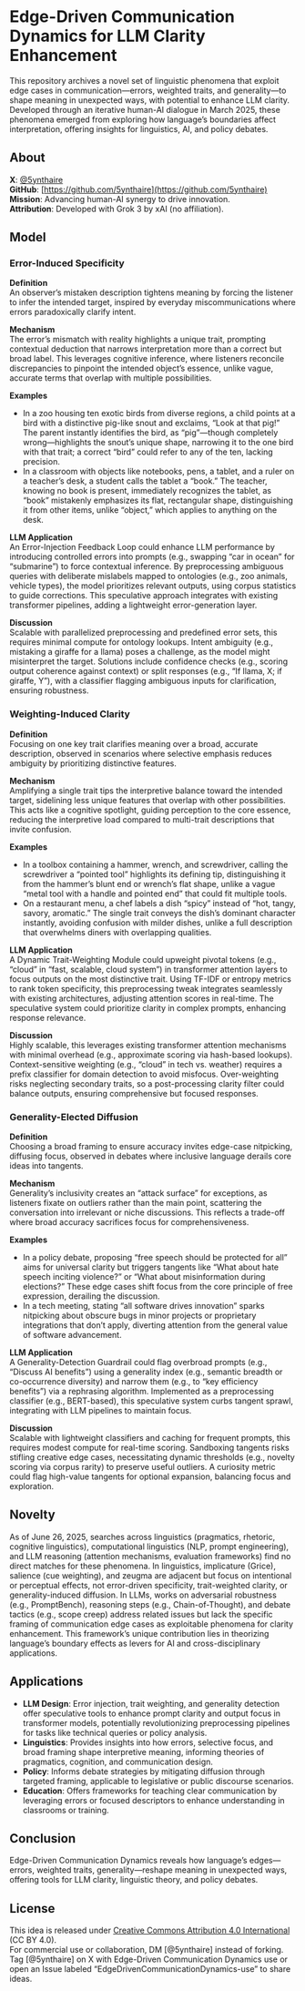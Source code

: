 # Edge-Driven Communication Dynamics for LLM Clarity Enhancement

This repository archives a novel set of linguistic phenomena that exploit edge cases in communication—errors, weighted traits, and generality—to shape meaning in unexpected ways, with potential to enhance LLM clarity. Developed through an iterative human-AI dialogue in March 2025, these phenomena emerged from exploring how language’s boundaries affect interpretation, offering insights for linguistics, AI, and policy debates. <!--Discover their origins in my Substack article [link] and join the conversation for collaboration.-->

## About

**X**: [@5ynthaire](https://x.com/5ynthaire)  
**GitHub**: [https://github.com/5ynthaire](https://github.com/5ynthaire)  
**Mission**: Advancing human-AI synergy to drive innovation.  
**Attribution**: Developed with Grok 3 by xAI (no affiliation).

## Model

### Error-Induced Specificity

**Definition**  
An observer’s mistaken description tightens meaning by forcing the listener to infer the intended target, inspired by everyday miscommunications where errors paradoxically clarify intent.  

**Mechanism**  
The error’s mismatch with reality highlights a unique trait, prompting contextual deduction that narrows interpretation more than a correct but broad label. This leverages cognitive inference, where listeners reconcile discrepancies to pinpoint the intended object’s essence, unlike vague, accurate terms that overlap with multiple possibilities.  

**Examples**  
- In a zoo housing ten exotic birds from diverse regions, a child points at a bird with a distinctive pig-like snout and exclaims, “Look at that pig!” The parent instantly identifies the bird, as “pig”—though completely wrong—highlights the snout’s unique shape, narrowing it to the one bird with that trait; a correct “bird” could refer to any of the ten, lacking precision.
- In a classroom with objects like notebooks, pens, a tablet, and a ruler on a teacher’s desk, a student calls the tablet a “book.” The teacher, knowing no book is present, immediately recognizes the tablet, as “book” mistakenly emphasizes its flat, rectangular shape, distinguishing it from other items, unlike “object,” which applies to anything on the desk.  


**LLM Application**  
An Error-Injection Feedback Loop could enhance LLM performance by introducing controlled errors into prompts (e.g., swapping “car in ocean” for “submarine”) to force contextual inference. By preprocessing ambiguous queries with deliberate mislabels mapped to ontologies (e.g., zoo animals, vehicle types), the model prioritizes relevant outputs, using corpus statistics to guide corrections. This speculative approach integrates with existing transformer pipelines, adding a lightweight error-generation layer.  

**Discussion**  
Scalable with parallelized preprocessing and predefined error sets, this requires minimal compute for ontology lookups. Intent ambiguity (e.g., mistaking a giraffe for a llama) poses a challenge, as the model might misinterpret the target. Solutions include confidence checks (e.g., scoring output coherence against context) or split responses (e.g., “If llama, X; if giraffe, Y”), with a classifier flagging ambiguous inputs for clarification, ensuring robustness.

### Weighting-Induced Clarity

**Definition**  
Focusing on one key trait clarifies meaning over a broad, accurate description, observed in scenarios where selective emphasis reduces ambiguity by prioritizing distinctive features.  

**Mechanism**  
Amplifying a single trait tips the interpretive balance toward the intended target, sidelining less unique features that overlap with other possibilities. This acts like a cognitive spotlight, guiding perception to the core essence, reducing the interpretive load compared to multi-trait descriptions that invite confusion.  

**Examples**  
- In a toolbox containing a hammer, wrench, and screwdriver, calling the screwdriver a “pointed tool” highlights its defining tip, distinguishing it from the hammer’s blunt end or wrench’s flat shape, unlike a vague “metal tool with a handle and pointed end” that could fit multiple tools.
- On a restaurant menu, a chef labels a dish “spicy” instead of “hot, tangy, savory, aromatic.” The single trait conveys the dish’s dominant character instantly, avoiding confusion with milder dishes, unlike a full description that overwhelms diners with overlapping qualities.  

**LLM Application**  
A Dynamic Trait-Weighting Module could upweight pivotal tokens (e.g., “cloud” in “fast, scalable, cloud system”) in transformer attention layers to focus outputs on the most distinctive trait. Using TF-IDF or entropy metrics to rank token specificity, this preprocessing tweak integrates seamlessly with existing architectures, adjusting attention scores in real-time. The speculative system could prioritize clarity in complex prompts, enhancing response relevance.  

**Discussion**  
Highly scalable, this leverages existing transformer attention mechanisms with minimal overhead (e.g., approximate scoring via hash-based lookups). Context-sensitive weighting (e.g., “cloud” in tech vs. weather) requires a prefix classifier for domain detection to avoid misfocus. Over-weighting risks neglecting secondary traits, so a post-processing clarity filter could balance outputs, ensuring comprehensive but focused responses.

### Generality-Elected Diffusion

**Definition**  
Choosing a broad framing to ensure accuracy invites edge-case nitpicking, diffusing focus, observed in debates where inclusive language derails core ideas into tangents.  

**Mechanism**  
Generality’s inclusivity creates an “attack surface” for exceptions, as listeners fixate on outliers rather than the main point, scattering the conversation into irrelevant or niche discussions. This reflects a trade-off where broad accuracy sacrifices focus for comprehensiveness.  

**Examples**  
- In a policy debate, proposing “free speech should be protected for all” aims for universal clarity but triggers tangents like “What about hate speech inciting violence?” or “What about misinformation during elections?” These edge cases shift focus from the core principle of free expression, derailing the discussion.
- In a tech meeting, stating “all software drives innovation” sparks nitpicking about obscure bugs in minor projects or proprietary integrations that don’t apply, diverting attention from the general value of software advancement.  

**LLM Application**  
A Generality-Detection Guardrail could flag overbroad prompts (e.g., “Discuss AI benefits”) using a generality index (e.g., semantic breadth or co-occurrence diversity) and narrow them (e.g., to “key efficiency benefits”) via a rephrasing algorithm. Implemented as a preprocessing classifier (e.g., BERT-based), this speculative system curbs tangent sprawl, integrating with LLM pipelines to maintain focus.  

**Discussion**  
Scalable with lightweight classifiers and caching for frequent prompts, this requires modest compute for real-time scoring. Sandboxing tangents risks stifling creative edge cases, necessitating dynamic thresholds (e.g., novelty scoring via corpus rarity) to preserve useful outliers. A curiosity metric could flag high-value tangents for optional expansion, balancing focus and exploration.

## Novelty

As of June 26, 2025, searches across linguistics (pragmatics, rhetoric, cognitive linguistics), computational linguistics (NLP, prompt engineering), and LLM reasoning (attention mechanisms, evaluation frameworks) find no direct matches for these phenomena. In linguistics, implicature (Grice), salience (cue weighting), and zeugma are adjacent but focus on intentional or perceptual effects, not error-driven specificity, trait-weighted clarity, or generality-induced diffusion. In LLMs, works on adversarial robustness (e.g., PromptBench), reasoning steps (e.g., Chain-of-Thought), and debate tactics (e.g., scope creep) address related issues but lack the specific framing of communication edge cases as exploitable phenomena for clarity enhancement. This framework’s unique contribution lies in theorizing language’s boundary effects as levers for AI and cross-disciplinary applications.

## Applications

- **LLM Design**: Error injection, trait weighting, and generality detection offer speculative tools to enhance prompt clarity and output focus in transformer models, potentially revolutionizing preprocessing pipelines for tasks like technical queries or policy analysis.  
- **Linguistics**: Provides insights into how errors, selective focus, and broad framing shape interpretive meaning, informing theories of pragmatics, cognition, and communication design.  
- **Policy**: Informs debate strategies by mitigating diffusion through targeted framing, applicable to legislative or public discourse scenarios.  
- **Education**: Offers frameworks for teaching clear communication by leveraging errors or focused descriptors to enhance understanding in classrooms or training.

## Conclusion

Edge-Driven Communication Dynamics reveals how language’s edges—errors, weighted traits, generality—reshape meaning in unexpected ways, offering tools for LLM clarity, linguistic theory, and policy debates.

## License

This idea is released under [Creative Commons Attribution 4.0 International](LICENSE) (CC BY 4.0).  
For commercial use or collaboration, DM [@5ynthaire] instead of forking. Tag [@5ynthaire] on X with Edge-Driven Communication Dynamics use or open an Issue labeled “EdgeDrivenCommunicationDynamics-use” to share ideas.